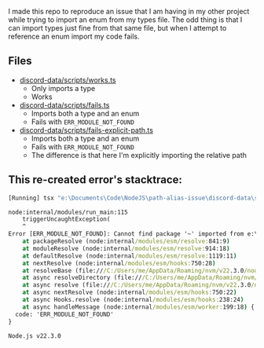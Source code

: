 I made this repo to reproduce an issue that I am having in my other project while trying to import an enum from my types file. The odd thing is that I can import types just fine from that same file, but when I attempt to reference an enum import my code fails.

## Files

-   [discord-data/scripts/works.ts](discord-data/scripts/works.ts)
    -   Only imports a type
    -   Works
-   [discord-data/scripts/fails.ts](discord-data/scripts/fails.ts)
    -   Imports both a type and an enum
    -   Fails with `ERR_MODULE_NOT_FOUND`
-   [discord-data/scripts/fails-explicit-path.ts](discord-data/scripts/fails-explicit-path.ts)
    -   Imports both a type and an enum
    -   Fails with `ERR_MODULE_NOT_FOUND`
    -   The difference is that here I'm explicitly importing the relative path

## This re-created error's stacktrace:

```cmd
[Running] tsx "e:\Documents\Code\NodeJS\path-alias-issue\discord-data\scripts\fails.ts"

node:internal/modules/run_main:115
    triggerUncaughtException(
    ^
Error [ERR_MODULE_NOT_FOUND]: Cannot find package '~' imported from e:\Documents\Code\NodeJS\path-alias-issue\discord-data\scripts\fails.ts
    at packageResolve (node:internal/modules/esm/resolve:841:9)
    at moduleResolve (node:internal/modules/esm/resolve:914:18)
    at defaultResolve (node:internal/modules/esm/resolve:1119:11)
    at nextResolve (node:internal/modules/esm/hooks:750:28)
    at resolveBase (file:///C:/Users/me/AppData/Roaming/nvm/v22.3.0/node_modules/tsx/dist/esm/index.mjs?1719933561352:2:3233)
    at async resolveDirectory (file:///C:/Users/me/AppData/Roaming/nvm/v22.3.0/node_modules/tsx/dist/esm/index.mjs?1719933561352:2:3519)
    at async resolve (file:///C:/Users/me/AppData/Roaming/nvm/v22.3.0/node_modules/tsx/dist/esm/index.mjs?1719933561352:2:4036)
    at async nextResolve (node:internal/modules/esm/hooks:750:22)
    at async Hooks.resolve (node:internal/modules/esm/hooks:238:24)
    at async handleMessage (node:internal/modules/esm/worker:199:18) {
  code: 'ERR_MODULE_NOT_FOUND'
}

Node.js v22.3.0
```
